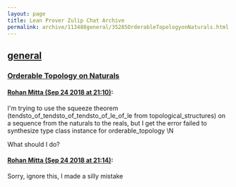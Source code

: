 ```yaml
---
layout: page
title: Lean Prover Zulip Chat Archive 
permalink: archive/113488general/35285OrderableTopologyonNaturals.html
---
```


## [general](index.html)
### [Orderable Topology on Naturals](35285OrderableTopologyonNaturals.html)

#### [Rohan Mitta (Sep 24 2018 at 21:10)](https://leanprover.zulipchat.com/#narrow/stream/113488-general/topic/Orderable%20Topology%20on%20Naturals/near/134547279):
I'm trying to use the squeeze theorem (tendsto_of_tendsto_of_tendsto_of_le_of_le from topological_structures) on a sequence from the naturals to the reals, but I get the error failed to synthesize type class instance for orderable_topology \N 

What should I do?

#### [Rohan Mitta (Sep 24 2018 at 21:14)](https://leanprover.zulipchat.com/#narrow/stream/113488-general/topic/Orderable%20Topology%20on%20Naturals/near/134547958):
Sorry, ignore this, I made a silly mistake


